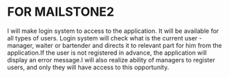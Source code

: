 FOR MAILSTONE2
==============

I will make login system to access to the application. It will be available for all types of users. Login system will check what is the current user - manager, waiter or bartender and directs it to relevant part for him from the application.If the user is not registered in advance, the application will display an error message.I will also realize ability of managers to register users, and only they will have access to this opportunity.
